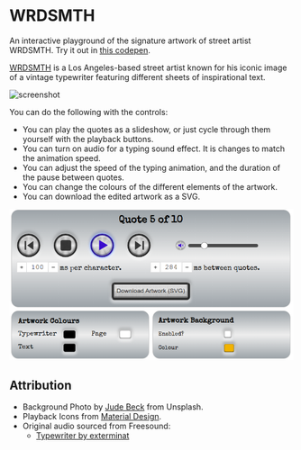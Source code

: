 # WRDSMTH

An interactive playground of the signature artwork of street artist WRDSMTH. Try it out in [this codepen](https://codepen.io/robjoeol/full/ZEeVKMR).

[WRDSMTH](https://www.wrdsmth.com/) is a Los Angeles-based street artist known for his iconic image of a vintage typewriter featuring different sheets of inspirational text.

![screenshot](img/demo.gif)

You can do the following with the controls:
- You can play the quotes as a slideshow, or just cycle through them yourself with the playback buttons.
- You can turn on audio for a typing sound effect. It is changes to match the animation speed.
- You can adjust the speed of the typing animation, and the duration of the pause between quotes.
- You can change the colours of the different elements of the artwork.
- You can download the edited artwork as a SVG.

![controls](img/controls.png)

## Attribution

- Background Photo by <a href="https://unsplash.com/@judebeck?utm_source=unsplash&amp;utm_medium=referral&amp;utm_content=creditCopyText">Jude Beck</a> from Unsplash.
- Playback Icons from [Material Design](https://material.io/resources/icons/?style=baseline).
- Original audio sourced from Freesound:
	- [Typewriter by exterminat](https://freesound.org/people/exterminat/sounds/164807/)
